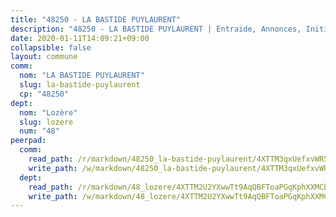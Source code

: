 ```yaml
---
title: "48250 - LA BASTIDE PUYLAURENT"
description: "48250 - LA BASTIDE PUYLAURENT | Entraide, Annonces, Initiatives"
date: 2020-01-11T14:09:21+09:00
collapsible: false
layout: commune
comm:
  nom: "LA BASTIDE PUYLAURENT"
  slug: la-bastide-puylaurent
  cp: "48250"
dept:
  nom: "Lozère"
  slug: lozere
  num: "48"
peerpad:
  comm:
    read_path: /r/markdown/48250_la-bastide-puylaurent/4XTTM3qxUefxvWR5hqFNSMqkwSUecddnb5bTVugB2EyepkXH9
    write_path: /w/markdown/48250_la-bastide-puylaurent/4XTTM3qxUefxvWR5hqFNSMqkwSUecddnb5bTVugB2EyepkXH9-K3TgUyYf8TX8PsPtvHMNhpWGBWP1qj7a4oWQR5pyhzvCveEvJzb8FP523KoMR6sduyA6TdtRpG5c8zcAcva6GHFaVKAA6BHGRwAqHm6HD8nUXV5SP5YoF3MXbqU3j8bcVXUvNaej
  dept:
    read_path: /r/markdown/48_lozere/4XTTM2U2YXwwTt9AqQBFToaPGqKphXXMCbRQJd3ieCWApZKhp
    write_path: /w/markdown/48_lozere/4XTTM2U2YXwwTt9AqQBFToaPGqKphXXMCbRQJd3ieCWApZKhp-K3TgU8LFw2VbEvF8YT63nrQb5nBCHp3LkChLkTGaYr9v91U6euBJvc2gC6ZE26iQLtBcf6bgLU5YQs5jKcnyLY5qYAH3MFy4H4ZDybCAkb97J6HGTY7nKmFopGDHEk7j5murpeJa
---
```


